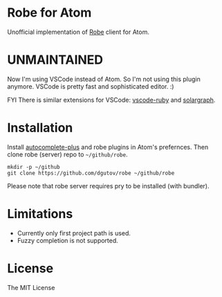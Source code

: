 # Robe for Atom

Unofficial implementation of [Robe](https://github.com/dgutov/robe) client for Atom.

# UNMAINTAINED

Now I'm using VSCode instead of Atom. So I'm not using this plugin anymore. VSCode is pretty fast and sophisticated editor. :)

FYI There is similar extensions for VSCode: [vscode-ruby](https://github.com/rubyide/vscode-ruby) and [solargraph](https://github.com/castwide/solargraph).

# Installation

Install [autocomplete-plus](https://github.com/atom/autocomplete-plus) and robe plugins in Atom's prefernces.
Then clone robe (server) repo to `~/github/robe`.

```
mkdir -p ~/github
git clone https://github.com/dgutov/robe ~/github/robe
```

Please note that robe server requires pry to be installed (with bundler).

# Limitations

* Currently only first project path is used.
* Fuzzy completion is not supported.

# License

The MIT License
